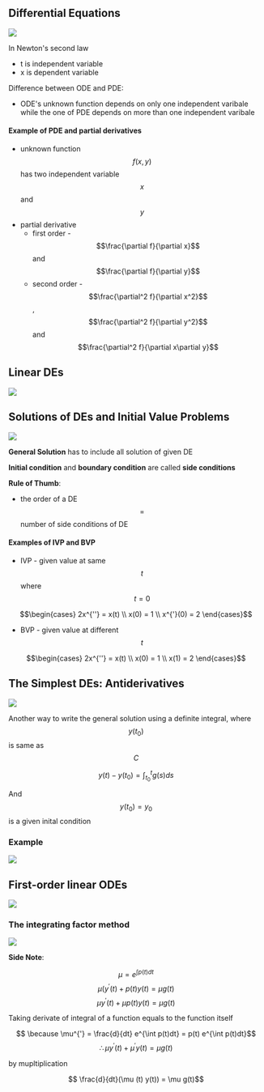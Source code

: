 ## Differential Equations

![](img_1.png)

In Newton's second law
- t is independent variable
- x is dependent variable

Difference between ODE and PDE:
- ODE's unknown function depends on only one independent varibale while the one of PDE depends on more than one independent varibale

#### Example of PDE and partial derivatives
- unknown function $$f(x,y)$$ has two independent variable $$x$$ and $$y$$
- partial derivative
	- first order - $$\frac{\partial f}{\partial x}$$ and $$\frac{\partial f}{\partial y}$$
	- second order - $$\frac{\partial^2 f}{\partial x^2}$$, $$\frac{\partial^2 f}{\partial y^2}$$ and $$\frac{\partial^2 f}{\partial x\partial y}$$ 

## Linear DEs

![](img_2.png)

## Solutions of DEs and Initial Value Problems

![](img_3.png)

**General Solution** has to include all solution of given DE

**Initial condition** and **boundary condition** are called **side conditions** 

**Rule of Thumb**:
- the order of a DE $$=$$ number of side conditions of DE

#### Examples of IVP and BVP

- IVP - given value at same $$t$$ where $$t = 0$$

$$\begin{cases}
2x^{''} = x(t) \\
x(0) = 1 \\
x^{'}(0) = 2
\end{cases}$$

- BVP - given value at different $$t$$

$$\begin{cases}
2x^{''} = x(t) \\
x(0) = 1 \\
x(1) = 2
\end{cases}$$

## The Simplest DEs: Antiderivatives

![](img_4.png)

Another way to write the general solution using a definite integral, where $$y(t_0)$$ is same as $$C$$

$$y(t) - y(t_0) = \int_{t_0}^{t} g(s)ds$$

And $$y(t_0) = y_0$$ is a given inital condition

### Example

![](img_5.png)

## First-order linear ODEs

![](img_6.png)

### The integrating factor method

![](img_7.png)

**Side Note**:

$$ \mu = e^{\int p(t)dt}$$
$$ \mu (y^{'}(t) + p(t)y(t) = \mu g(t) $$
$$ \mu y^{'}(t) + \mu p(t)y(t) = \mu g(t)$$

Taking derivate of integral of a function equals to the function itself

$$ \because \mu^{'} = \frac{d}{dt} e^{\int p(t)dt} = p(t) e^{\int p(t)dt}$$
$$ \therefore \mu y^{'}(t) + \mu^{'}y(t) = \mu g(t) $$

by mupltiplication

$$ \frac{d}{dt}(\mu (t) y(t)) = \mu g(t)$$


